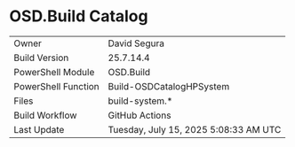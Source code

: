 ﻿# OSD.Build Catalog

| | |
|-|-|
| Owner | David Segura |
| Build Version | 25.7.14.4 |
| PowerShell Module | OSD.Build |
| PowerShell Function | Build-OSDCatalogHPSystem |
| Files | build-system.* |
| Build Workflow | GitHub Actions |
| Last Update | Tuesday, July 15, 2025 5:08:33 AM UTC |
